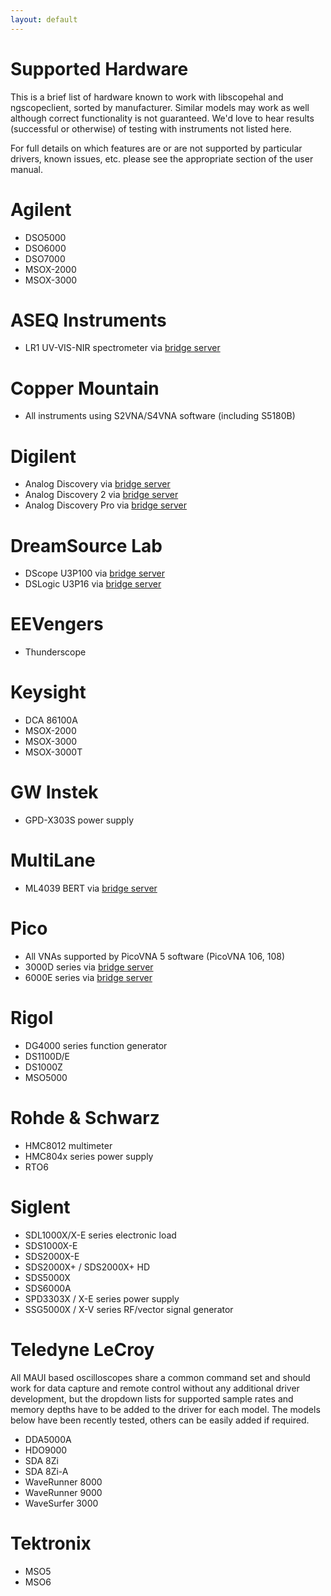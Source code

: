 ```yaml
---
layout: default
---
```


# Supported Hardware

This is a brief list of hardware known to work with libscopehal and ngscopeclient, sorted by manufacturer. Similar models may work as well although correct functionality is not guaranteed. We'd love to hear results (successful or otherwise) of testing with instruments not listed here.

For full details on which features are or are not supported by particular drivers, known issues, etc. please see the appropriate section of the user manual.

# Agilent

* DSO5000
* DSO6000
* DSO7000
* MSOX-2000
* MSOX-3000

# ASEQ Instruments

* LR1 UV-VIS-NIR spectrometer via [bridge server](https://github.com/ngscopeclient/scopehal-aseq-bridge)

# Copper Mountain

* All instruments using S2VNA/S4VNA software (including S5180B)

# Digilent

* Analog Discovery via [bridge server](https://github.com/ngscopeclient/scopehal-waveforms-bridge)
* Analog Discovery 2 via [bridge server](https://github.com/ngscopeclient/scopehal-waveforms-bridge)
* Analog Discovery Pro via [bridge server](https://github.com/ngscopeclient/scopehal-waveforms-bridge)

# DreamSource Lab

* DScope U3P100 via [bridge server](https://github.com/ngscopeclient/scopehal-sigrok-bridge)
* DSLogic U3P16 via [bridge server](https://github.com/ngscopeclient/scopehal-sigrok-bridge)

# EEVengers

* Thunderscope

# Keysight

* DCA 86100A
* MSOX-2000
* MSOX-3000
* MSOX-3000T

# GW Instek

* GPD-X303S power supply

# MultiLane

* ML4039 BERT via [bridge server](https://github.com/ngscopeclient/scopehal-mlbert-bridge)

# Pico

* All VNAs supported by PicoVNA 5 software (PicoVNA 106, 108)
* 3000D series via [bridge server](https://github.com/ngscopeclient/scopehal-pico-bridge)
* 6000E series via [bridge server](https://github.com/ngscopeclient/scopehal-pico-bridge)

# Rigol

* DG4000 series function generator
* DS1100D/E
* DS1000Z
* MSO5000

# Rohde & Schwarz

* HMC8012 multimeter
* HMC804x series power supply
* RTO6

# Siglent

* SDL1000X/X-E series electronic load
* SDS1000X-E
* SDS2000X-E
* SDS2000X+ / SDS2000X+ HD
* SDS5000X
* SDS6000A
* SPD3303X / X-E series power supply
* SSG5000X / X-V series RF/vector signal generator

# Teledyne LeCroy

All MAUI based oscilloscopes share a common command set and should work for data capture and remote control without any additional driver development, but the dropdown lists for supported sample rates and memory depths have to be added to the driver for each model. The models below have been recently tested, others can be easily added if required.

* DDA5000A
* HDO9000
* SDA 8Zi
* SDA 8Zi-A
* WaveRunner 8000
* WaveRunner 9000
* WaveSurfer 3000

# Tektronix

* MSO5
* MSO6
